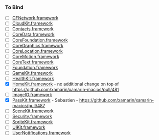 ### To Bind
- [ ] [CFNetwork.framework](https://github.com/xamarin/xamarin-macios/wiki/CFNetwork-watchOS-Beta2)
- [ ] [CloudKit.framework](https://github.com/xamarin/xamarin-macios/wiki/CloudKit-watchOS-Beta2)
- [ ] [Contacts.framework](https://github.com/xamarin/xamarin-macios/wiki/Contacts-watchOS-Beta2)
- [ ] [CoreData.framework](https://github.com/xamarin/xamarin-macios/wiki/CoreData-watchOS-Beta2)
- [ ] [CoreFoundation.framework](https://github.com/xamarin/xamarin-macios/wiki/CoreFoundation-watchOS-Beta2)
- [ ] [CoreGraphics.framework](https://github.com/xamarin/xamarin-macios/wiki/CoreGraphics-watchOS-Beta2)
- [ ] [CoreLocation.framework](https://github.com/xamarin/xamarin-macios/wiki/CoreLocation-watchOS-Beta2)
- [ ] [CoreMotion.framework](https://github.com/xamarin/xamarin-macios/wiki/CoreMotion-watchOS-Beta2)
- [ ] [CoreText.framework](https://github.com/xamarin/xamarin-macios/wiki/CoreText-watchOS-Beta2)
- [ ] [Foundation.framework](https://github.com/xamarin/xamarin-macios/wiki/Foundation-watchOS-Beta2)
- [ ] [GameKit.framework](https://github.com/xamarin/xamarin-macios/wiki/GameKit-watchOS-Beta2)
- [ ] [HealthKit.framework](https://github.com/xamarin/xamarin-macios/wiki/HealthKit-watchOS-Beta2)
- [X] [HomeKit.framework](https://github.com/xamarin/xamarin-macios/wiki/HomeKit-watchOS-Beta2) - no additional change on top of https://github.com/xamarin/xamarin-macios/pull/481
- [ ] [ImageIO.framework](https://github.com/xamarin/xamarin-macios/wiki/ImageIO-watchOS-Beta2)
- [X] [PassKit.framework](https://github.com/xamarin/xamarin-macios/wiki/PassKit-watchOS-Beta2) - Sebastien - https://github.com/xamarin/xamarin-macios/pull/487
- [ ] [SceneKit.framework](https://github.com/xamarin/xamarin-macios/wiki/SceneKit-watchOS-Beta2)
- [ ] [Security.framework](https://github.com/xamarin/xamarin-macios/wiki/Security-watchOS-Beta2)
- [ ] [SpriteKit.framework](https://github.com/xamarin/xamarin-macios/wiki/SpriteKit-watchOS-Beta2)
- [ ] [UIKit.framework](https://github.com/xamarin/xamarin-macios/wiki/UIKit-watchOS-Beta2)
- [ ] [UserNotifications.framework](https://github.com/xamarin/xamarin-macios/wiki/UserNotifications-watchOS-Beta2)
